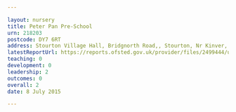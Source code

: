 ```yaml
---

layout: nursery
title: Peter Pan Pre-School
urn: 218203
postcode: DY7 6RT
address: Stourton Village Hall, Bridgnorth Road,, Stourton, Nr Kinver, Staffordshire, DY7 6RT
latestReportUrl: https://reports.ofsted.gov.uk/provider/files/2499444/urn/218203.pdf
teaching: 0
development: 0
leadership: 2
outcomes: 0
overall: 2
date: 8 July 2015

---
```

